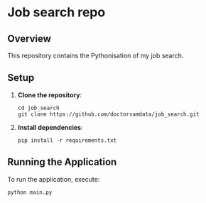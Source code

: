 # Job search repo

## Overview
This repository contains the Pythonisation of my job search.

## Setup
1. **Clone the repository**:

    ```
    cd job_search
    git clone https://github.com/doctorsamdata/job_search.git
    ```

2. **Install dependencies**:

    ```
    pip install -r requirements.txt
    ```

## Running the Application
To run the application, execute:

```
python main.py
```